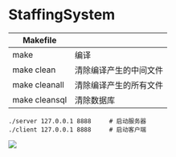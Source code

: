 # StaffingSystem

| Makefile      |                        |
| ------------- | ---------------------- |
| make          | 编译                   |
| make clean    | 清除编译产生的中间文件 |
| make cleanall | 清除编译产生的所有文件 |
| make cleansql | 清除数据库             |

```shell
./server 127.0.0.1 8888		# 启动服务器
./client 127.0.0.1 8888		# 启动客户端
```

![](https://shengto.top/usr/uploads/2021/06/2706842568.gif)
